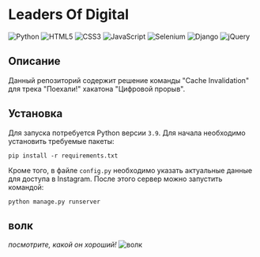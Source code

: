 # Leaders Of Digital 

![Python](https://img.shields.io/badge/python-3670A0?style=for-the-badge&logo=python&logoColor=ffdd54)
![HTML5](https://img.shields.io/badge/HTML5-E34F26?style=for-the-badge&logo=html5&logoColor=white)
![CSS3](https://img.shields.io/badge/CSS3-1572B6?style=for-the-badge&logo=css3&logoColor=white)
![JavaScript](https://img.shields.io/badge/JavaScript-323330?style=for-the-badge&logo=javascript&logoColor=F7DF1)
![Selenium](https://img.shields.io/badge/Selenium-43B02A?style=for-the-badge&logo=Selenium&logoColor=white)
![Django](https://img.shields.io/badge/django-%23092E20.svg?style=for-the-badge&logo=django&logoColor=white)
![jQuery](https://img.shields.io/badge/jquery-%230769AD.svg?style=for-the-badge&logo=jquery&logoColor=white)

## Описание
Данный репозиторий содержит решение команды "Cache Invalidation" для трека "Поехали!" хакатона "Цифровой прорыв".

## Установка
Для запуска потребуется Python версии `3.9`. Для начала необходимо установить требуемые пакеты:

```
pip install -r requirements.txt
```

Кроме того, в файле `config.py` необходимо указать актуальные данные для доступа в Instagram. После этого сервер можно запустить командой:

```
python manage.py runserver
```

## волк
*посмотрите, какой он хороший!*
![волк](https://external-preview.redd.it/HsiwGFhEWPiRqxAcdSt3lVskxIIi8Lr4wEam7_A2yuw.jpg?auto=webp&s=278e39f7ad237a5c611259e59c5e3d8e736d5ee4)

